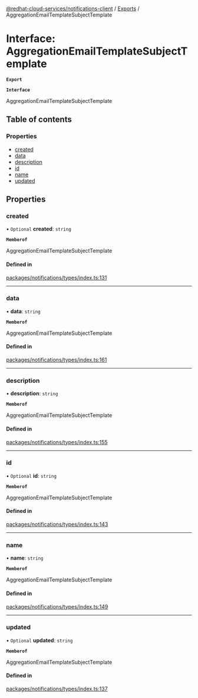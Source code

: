 [@redhat-cloud-services/notifications-client](../README.md) / [Exports](../modules.md) / AggregationEmailTemplateSubjectTemplate

# Interface: AggregationEmailTemplateSubjectTemplate

**`Export`**

**`Interface`**

AggregationEmailTemplateSubjectTemplate

## Table of contents

### Properties

- [created](AggregationEmailTemplateSubjectTemplate.md#created)
- [data](AggregationEmailTemplateSubjectTemplate.md#data)
- [description](AggregationEmailTemplateSubjectTemplate.md#description)
- [id](AggregationEmailTemplateSubjectTemplate.md#id)
- [name](AggregationEmailTemplateSubjectTemplate.md#name)
- [updated](AggregationEmailTemplateSubjectTemplate.md#updated)

## Properties

### created

• `Optional` **created**: `string`

**`Memberof`**

AggregationEmailTemplateSubjectTemplate

#### Defined in

[packages/notifications/types/index.ts:131](https://github.com/RedHatInsights/javascript-clients/blob/master/packages/notifications/types/index.ts#L131)

___

### data

• **data**: `string`

**`Memberof`**

AggregationEmailTemplateSubjectTemplate

#### Defined in

[packages/notifications/types/index.ts:161](https://github.com/RedHatInsights/javascript-clients/blob/master/packages/notifications/types/index.ts#L161)

___

### description

• **description**: `string`

**`Memberof`**

AggregationEmailTemplateSubjectTemplate

#### Defined in

[packages/notifications/types/index.ts:155](https://github.com/RedHatInsights/javascript-clients/blob/master/packages/notifications/types/index.ts#L155)

___

### id

• `Optional` **id**: `string`

**`Memberof`**

AggregationEmailTemplateSubjectTemplate

#### Defined in

[packages/notifications/types/index.ts:143](https://github.com/RedHatInsights/javascript-clients/blob/master/packages/notifications/types/index.ts#L143)

___

### name

• **name**: `string`

**`Memberof`**

AggregationEmailTemplateSubjectTemplate

#### Defined in

[packages/notifications/types/index.ts:149](https://github.com/RedHatInsights/javascript-clients/blob/master/packages/notifications/types/index.ts#L149)

___

### updated

• `Optional` **updated**: `string`

**`Memberof`**

AggregationEmailTemplateSubjectTemplate

#### Defined in

[packages/notifications/types/index.ts:137](https://github.com/RedHatInsights/javascript-clients/blob/master/packages/notifications/types/index.ts#L137)
